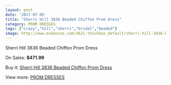 ```yaml
---
layout: post
date: '2017-07-05'
title: "Sherri Hill 3836 Beaded Chiffon Prom Dress"
category: PROM DRESSES
tags: ["crazy","hill","sherri","bridal","beaded"]
image: http://www.eudances.com/3621-thickbox_default/sherri-hill-3836-beaded-chiffon-prom-dress.jpg
---
```

Sherri Hill 3836 Beaded Chiffon Prom Dress

On Sales: **$471.99**
<a href="https://www.eudances.com/en/prom-dresses/1216-sherri-hill-3836-beaded-chiffon-prom-dress.html"><amp-img layout="responsive" width="600" height="600" src="//www.eudances.com/3621-thickbox_default/sherri-hill-3836-beaded-chiffon-prom-dress.jpg" alt="Sherri Hill 3836 Beaded Chiffon Prom Dress 0" /></a>
<a href="https://www.eudances.com/en/prom-dresses/1216-sherri-hill-3836-beaded-chiffon-prom-dress.html"><amp-img layout="responsive" width="600" height="600" src="//www.eudances.com/3626-thickbox_default/sherri-hill-3836-beaded-chiffon-prom-dress.jpg" alt="Sherri Hill 3836 Beaded Chiffon Prom Dress 1" /></a>
<a href="https://www.eudances.com/en/prom-dresses/1216-sherri-hill-3836-beaded-chiffon-prom-dress.html"><amp-img layout="responsive" width="600" height="600" src="//www.eudances.com/3625-thickbox_default/sherri-hill-3836-beaded-chiffon-prom-dress.jpg" alt="Sherri Hill 3836 Beaded Chiffon Prom Dress 2" /></a>
<a href="https://www.eudances.com/en/prom-dresses/1216-sherri-hill-3836-beaded-chiffon-prom-dress.html"><amp-img layout="responsive" width="600" height="600" src="//www.eudances.com/3624-thickbox_default/sherri-hill-3836-beaded-chiffon-prom-dress.jpg" alt="Sherri Hill 3836 Beaded Chiffon Prom Dress 3" /></a>
<a href="https://www.eudances.com/en/prom-dresses/1216-sherri-hill-3836-beaded-chiffon-prom-dress.html"><amp-img layout="responsive" width="600" height="600" src="//www.eudances.com/3623-thickbox_default/sherri-hill-3836-beaded-chiffon-prom-dress.jpg" alt="Sherri Hill 3836 Beaded Chiffon Prom Dress 4" /></a>
<a href="https://www.eudances.com/en/prom-dresses/1216-sherri-hill-3836-beaded-chiffon-prom-dress.html"><amp-img layout="responsive" width="600" height="600" src="//www.eudances.com/3622-thickbox_default/sherri-hill-3836-beaded-chiffon-prom-dress.jpg" alt="Sherri Hill 3836 Beaded Chiffon Prom Dress 5" /></a>

Buy it: [Sherri Hill 3836 Beaded Chiffon Prom Dress](https://www.eudances.com/en/prom-dresses/1216-sherri-hill-3836-beaded-chiffon-prom-dress.html "Sherri Hill 3836 Beaded Chiffon Prom Dress")

View more: [PROM DRESSES](https://www.eudances.com/en/13-prom-dresses "PROM DRESSES")